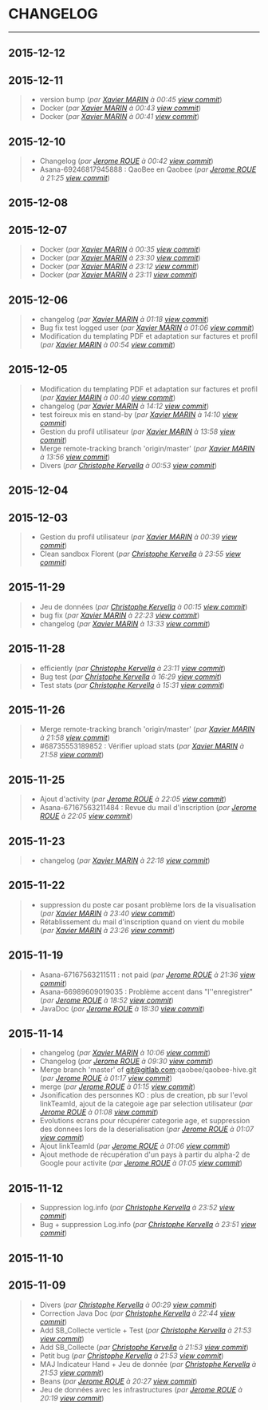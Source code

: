 # CHANGELOG
---

## 2015-12-12

## 2015-12-11
> + version bump (*par [Xavier MARIN](marin.xavier@gmail.com) à 00:45 [view commit](https://gitlab.com/qaobee/qaobee-swarn/commit/2120a7dcc9adea3e183010c17b8c77e098bd4075)*)
> + Docker (*par [Xavier MARIN](marin.xavier@gmail.com) à 00:43 [view commit](https://gitlab.com/qaobee/qaobee-swarn/commit/bf7f6f790540d035c1c681041cc7416a5e7cc0f4)*)
> + Docker (*par [Xavier MARIN](marin.xavier@gmail.com) à 00:41 [view commit](https://gitlab.com/qaobee/qaobee-swarn/commit/6aceabff3a7c51bd0f51444d0c625561cc4b82c0)*)

## 2015-12-10
> + Changelog (*par [Jerome ROUE](jerome.roue@gmail.com) à 00:42 [view commit](https://gitlab.com/qaobee/qaobee-swarn/commit/114931e5b51e3c0176bb969221bba28780980965)*)
> + Asana-69246817945888 : QaoBee en Qaobee (*par [Jerome ROUE](jerome.roue@gmail.com) à 21:25 [view commit](https://gitlab.com/qaobee/qaobee-swarn/commit/93cda250afdfc6591283f52ff1dbdd8c875d2bc0)*)

## 2015-12-08

## 2015-12-07
> + Docker (*par [Xavier MARIN](marin.xavier@gmail.com) à 00:35 [view commit](https://gitlab.com/qaobee/qaobee-swarn/commit/e97fe5a6d00e7f1ac8d29082486ac1d30ce115a0)*)
> + Docker (*par [Xavier MARIN](marin.xavier@gmail.com) à 23:30 [view commit](https://gitlab.com/qaobee/qaobee-swarn/commit/27bd48d64c79f328841bc2bd22d2df0f04d4685c)*)
> + Docker (*par [Xavier MARIN](marin.xavier@gmail.com) à 23:12 [view commit](https://gitlab.com/qaobee/qaobee-swarn/commit/d813f17280c4a20840c7dbcbc62f1e6ccf7d4354)*)
> + Docker (*par [Xavier MARIN](marin.xavier@gmail.com) à 23:11 [view commit](https://gitlab.com/qaobee/qaobee-swarn/commit/ded6a8481021f4730fb197c3f3882ef99602faa1)*)

## 2015-12-06
> + changelog (*par [Xavier MARIN](marin.xavier@gmail.com) à 01:18 [view commit](https://gitlab.com/qaobee/qaobee-swarn/commit/0b5c2b5dd69b9467d0f34eb7cf15a29207408aed)*)
> + Bug fix test logged user (*par [Xavier MARIN](marin.xavier@gmail.com) à 01:06 [view commit](https://gitlab.com/qaobee/qaobee-swarn/commit/d1dacdbd50444e41b52c42f597af88a587fb4103)*)
> + Modification du templating PDF et adaptation sur factures et profil (*par [Xavier MARIN](marin.xavier@gmail.com) à 00:54 [view commit](https://gitlab.com/qaobee/qaobee-swarn/commit/e58bb8ee27a95cb0e736162be5b00fa53451066f)*)

## 2015-12-05
> + Modification du templating PDF et adaptation sur factures et profil (*par [Xavier MARIN](marin.xavier@gmail.com) à 00:40 [view commit](https://gitlab.com/qaobee/qaobee-swarn/commit/85f04a6d597ec57589088d51f09cfa1a8c1925af)*)
> + changelog (*par [Xavier MARIN](marin.xavier@gmail.com) à 14:12 [view commit](https://gitlab.com/qaobee/qaobee-swarn/commit/ddd58b6db98d71f12380fba8c34d188bf464a5a1)*)
> + test foireux mis en stand-by (*par [Xavier MARIN](marin.xavier@gmail.com) à 14:10 [view commit](https://gitlab.com/qaobee/qaobee-swarn/commit/e8dd1bf3d08bef67adb86e245e8a735d1315e947)*)
> + Gestion du profil utilisateur (*par [Xavier MARIN](marin.xavier@gmail.com) à 13:58 [view commit](https://gitlab.com/qaobee/qaobee-swarn/commit/3ad53ab26038dcda07fe78a28d26ac115d60ab34)*)
> + Merge remote-tracking branch 'origin/master' (*par [Xavier MARIN](marin.xavier@gmail.com) à 13:56 [view commit](https://gitlab.com/qaobee/qaobee-swarn/commit/f135ab5be25a5176e3a24ea4831a282d14acd15a)*)
> + Divers (*par [Christophe Kervella](ch.kervella@gmail.com) à 00:53 [view commit](https://gitlab.com/qaobee/qaobee-swarn/commit/08ce8826ea3881e21722d46ce5ad1d3690737549)*)

## 2015-12-04

## 2015-12-03
> + Gestion du profil utilisateur (*par [Xavier MARIN](marin.xavier@gmail.com) à 00:39 [view commit](https://gitlab.com/qaobee/qaobee-swarn/commit/09f41885ae16ab4e9a96033ed6eff80a56b4f1e3)*)
> + Clean sandbox Florent (*par [Christophe Kervella](ch.kervella@gmail.com) à 23:55 [view commit](https://gitlab.com/qaobee/qaobee-swarn/commit/3ab4ab397159563b53838c3bd712920d66b54eab)*)

## 2015-11-29
> + Jeu de données (*par [Christophe Kervella](ch.kervella@gmail.com) à 00:15 [view commit](https://gitlab.com/qaobee/qaobee-swarn/commit/72ef20844b3fb5ce0008d4254118b63fc0d49e9c)*)
> + bug fix (*par [Xavier MARIN](marin.xavier@gmail.com) à 22:23 [view commit](https://gitlab.com/qaobee/qaobee-swarn/commit/685c5cf4def489f50296dd7a064332fe60a854c3)*)
> + changelog (*par [Xavier MARIN](marin.xavier@gmail.com) à 13:33 [view commit](https://gitlab.com/qaobee/qaobee-swarn/commit/30ac79829cfe54ace56d26c23eee1ee87097b780)*)

## 2015-11-28
> + efficiently (*par [Christophe Kervella](ch.kervella@gmail.com) à 23:11 [view commit](https://gitlab.com/qaobee/qaobee-swarn/commit/287ef55648b93fd4f2637ffe6fe9379a15235355)*)
> + Bug test (*par [Christophe Kervella](ch.kervella@gmail.com) à 16:29 [view commit](https://gitlab.com/qaobee/qaobee-swarn/commit/cb91bb23d93c1d5517167caa852af14151636208)*)
> + Test stats (*par [Christophe Kervella](ch.kervella@gmail.com) à 15:31 [view commit](https://gitlab.com/qaobee/qaobee-swarn/commit/5d23d229dd0bfbc2324c4f3dabc08d5143f577c6)*)

## 2015-11-26
> + Merge remote-tracking branch 'origin/master' (*par [Xavier MARIN](marin.xavier@gmail.com) à 21:58 [view commit](https://gitlab.com/qaobee/qaobee-swarn/commit/e5505dc6867868d9ea5c9018815ddd3e5c1cad1d)*)
> + #68735553189852 : Vérifier upload stats (*par [Xavier MARIN](marin.xavier@gmail.com) à 21:58 [view commit](https://gitlab.com/qaobee/qaobee-swarn/commit/155c2ee701f1f80c42cd91feabf569066fd6532a)*)

## 2015-11-25
> + Ajout d'activity (*par [Jerome ROUE](jerome.roue@gmail.com) à 22:05 [view commit](https://gitlab.com/qaobee/qaobee-swarn/commit/b71520c0d3d2184829360e4165ee5690389c356b)*)
> + Asana-67167563211484 : Revue du mail d'inscription (*par [Jerome ROUE](jerome.roue@gmail.com) à 22:05 [view commit](https://gitlab.com/qaobee/qaobee-swarn/commit/03b2086940480c642f1cb8c7661d06ea01cd0b3b)*)

## 2015-11-23
> + changelog (*par [Xavier MARIN](marin.xavier@gmail.com) à 22:18 [view commit](https://gitlab.com/qaobee/qaobee-swarn/commit/bbef661458a3459eeead53fdeb7f52a3d782c6f8)*)

## 2015-11-22
> + suppression du poste car posant problème lors de la visualisation (*par [Xavier MARIN](marin.xavier@gmail.com) à 23:40 [view commit](https://gitlab.com/qaobee/qaobee-swarn/commit/4aecd40399c444a0a66dd96eafedd872fcbfb535)*)
> + Rétablissement du mail d'inscription quand on vient du mobile (*par [Xavier MARIN](marin.xavier@gmail.com) à 23:26 [view commit](https://gitlab.com/qaobee/qaobee-swarn/commit/6447bd196a12d41d3fb2193d89158a4b371d2388)*)

## 2015-11-19
> + Asana-67167563211511 : not paid (*par [Jerome ROUE](jerome.roue@gmail.com) à 21:36 [view commit](https://gitlab.com/qaobee/qaobee-swarn/commit/8ba28770038fbd41a032265766b54c01f6a09644)*)
> + Asana-66989609019035 : Problème accent dans "l''enregistrer" (*par [Jerome ROUE](jerome.roue@gmail.com) à 18:52 [view commit](https://gitlab.com/qaobee/qaobee-swarn/commit/543d87613be0f2fce1beb9feb319472aa72acab8)*)
> + JavaDoc (*par [Jerome ROUE](jerome.roue@gmail.com) à 18:30 [view commit](https://gitlab.com/qaobee/qaobee-swarn/commit/1e8ba93cb5bdd8012ab98f9d4bf57850bc2982eb)*)

## 2015-11-14
> + changelog (*par [Xavier MARIN](marin.xavier@gmail.com) à 10:06 [view commit](https://gitlab.com/qaobee/qaobee-swarn/commit/ed1dcbeb91952bba03ffab0a778715cee0e07e55)*)
> + Changelog (*par [Jerome ROUE](jerome.roue@gmail.com) à 09:30 [view commit](https://gitlab.com/qaobee/qaobee-swarn/commit/abd421c7c97e47583a6e1664ebd4c13faa2c4a6b)*)
> + Merge branch 'master' of git@gitlab.com:qaobee/qaobee-hive.git (*par [Jerome ROUE](jerome.roue@gmail.com) à 01:17 [view commit](https://gitlab.com/qaobee/qaobee-swarn/commit/22328a522950be57391c09a9116da6cb6d776fff)*)
> + merge (*par [Jerome ROUE](jerome.roue@gmail.com) à 01:15 [view commit](https://gitlab.com/qaobee/qaobee-swarn/commit/b8f2dca725856dc34649c5fc89f4076335b13dcb)*)
> + Jsonification des personnes KO : plus de creation, pb sur l'evol linkTeamId, ajout de la categoie age par selection utilisateur (*par [Jerome ROUE](jerome.roue@gmail.com) à 01:08 [view commit](https://gitlab.com/qaobee/qaobee-swarn/commit/355c233f7a3ce7afce01633870d606e1b8e80893)*)
> + Evolutions ecrans pour récupérer categorie age, et suppression des donnees lors de la deserialisation (*par [Jerome ROUE](jerome.roue@gmail.com) à 01:07 [view commit](https://gitlab.com/qaobee/qaobee-swarn/commit/6757fcd982ab5cd7f0d69f4a21c494fa7c9df4b2)*)
> + Ajout linkTeamId (*par [Jerome ROUE](jerome.roue@gmail.com) à 01:06 [view commit](https://gitlab.com/qaobee/qaobee-swarn/commit/ede76fb29eb0655a3120f88fe2bfe3e71a6b95aa)*)
> + Ajout methode de récupération d'un pays à partir du alpha-2 de Google pour activite (*par [Jerome ROUE](jerome.roue@gmail.com) à 01:05 [view commit](https://gitlab.com/qaobee/qaobee-swarn/commit/03397ff10bb365daa8b340f8411b9bbcf2f43327)*)

## 2015-11-12
> + Suppression log.info (*par [Christophe Kervella](ch.kervella@gmail.com) à 23:52 [view commit](https://gitlab.com/qaobee/qaobee-swarn/commit/fe6d2227e9e4a2640884ee1569e9cd811cf78837)*)
> + Bug + suppression Log.info (*par [Christophe Kervella](ch.kervella@gmail.com) à 23:51 [view commit](https://gitlab.com/qaobee/qaobee-swarn/commit/3405ddeddd6531d40024b2c0c73723633046ebfe)*)

## 2015-11-10

## 2015-11-09
> + Divers (*par [Christophe Kervella](ch.kervella@gmail.com) à 00:29 [view commit](https://gitlab.com/qaobee/qaobee-swarn/commit/3576beabd0d7571eab4207a5fe9bcc147454064f)*)
> + Correction Java Doc (*par [Christophe Kervella](ch.kervella@gmail.com) à 22:44 [view commit](https://gitlab.com/qaobee/qaobee-swarn/commit/f52703900f61f72b6599ecfcb09ccaaea90a7041)*)
> + Add SB_Collecte verticle + Test (*par [Christophe Kervella](ch.kervella@gmail.com) à 21:53 [view commit](https://gitlab.com/qaobee/qaobee-swarn/commit/2002421c094c6ee550276a70c0bde036e990190d)*)
> + Add SB_Collecte (*par [Christophe Kervella](ch.kervella@gmail.com) à 21:53 [view commit](https://gitlab.com/qaobee/qaobee-swarn/commit/6be8466321806758e3713037a5e15d75d2c6f6bc)*)
> + Petit bug (*par [Christophe Kervella](ch.kervella@gmail.com) à 21:53 [view commit](https://gitlab.com/qaobee/qaobee-swarn/commit/f66843003e4421c76f853ce11321d7b88e349430)*)
> + MAJ Indicateur Hand + Jeu de donnée (*par [Christophe Kervella](ch.kervella@gmail.com) à 21:53 [view commit](https://gitlab.com/qaobee/qaobee-swarn/commit/42c5913961a0cc0213233a376f9d42fd028532fe)*)
> + Beans (*par [Jerome ROUE](jerome.roue@gmail.com) à 20:27 [view commit](https://gitlab.com/qaobee/qaobee-swarn/commit/3b86b0ce7b1717a5e8de92fdeda6b77d5d1ee34c)*)
> + Jeu de données avec les infrastructures (*par [Jerome ROUE](jerome.roue@gmail.com) à 20:19 [view commit](https://gitlab.com/qaobee/qaobee-swarn/commit/566713b2d601e9b9bd0115310200600f6f646ffa)*)
